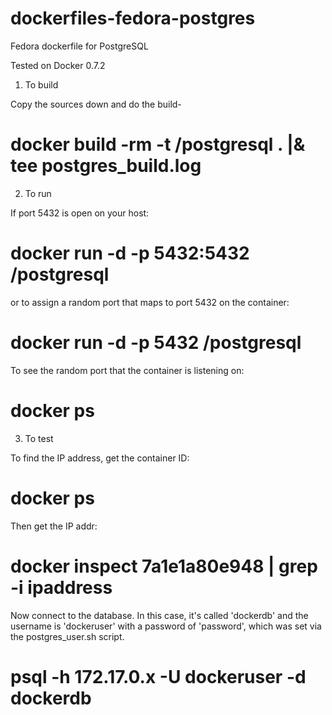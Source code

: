 dockerfiles-fedora-postgres
===========================

Fedora dockerfile for PostgreSQL

Tested on Docker 0.7.2

1.	To build

Copy the sources down and do the build-

# docker build -rm -t <username>/postgresql . |& tee postgres_build.log

2.	To run 

If port 5432 is open on your host:

# docker run -d -p 5432:5432 <username>/postgresql

or to assign a random port that maps to port 5432 on the container:

# docker run -d -p 5432 <username>/postgresql

To see the random port that the container is listening on:

# docker ps

3.	To test 

To find the IP address, get the container ID:
# docker ps

Then get the IP addr:
# docker inspect 7a1e1a80e948 | grep -i ipaddress

Now connect to the database.  In this case, it's called 'dockerdb' and the
username is 'dockeruser' with a password of 'password', which was set via the
postgres_user.sh script.

# psql -h 172.17.0.x -U dockeruser -d dockerdb

